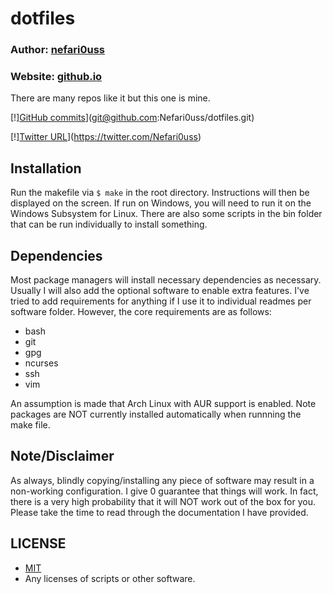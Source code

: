 # dotfiles

### Author: [nefari0uss](https://www.github.com/nefari0uss)

### Website: [github.io](https://nefari0uss.github.io/dotfiles)

There are many repos like it but this one is mine. 

[!][GitHub commits](https://img.shields.io/github/commits-since/SubtitleEdit/subtitleedit/3.4.7.svg)](git@github.com:Nefari0uss/dotfiles.git)

[!][Twitter URL](https://img.shields.io/twitter/url/http/shields.io.svg?style=social&style=flat-square)](https://twitter.com/Nefari0uss)

## Installation
Run the makefile via `$ make` in the root directory. Instructions will then be displayed on the screen. If run on Windows, you will need to run it on the Windows Subsystem for Linux. There are also some scripts in the bin folder that can be run individually to install something. 

## Dependencies
Most package managers will install necessary dependencies as necessary. Usually I will also add the optional software to enable extra features. I've tried to add requirements for anything if I use it to individual readmes per software folder. However, the core requirements are as follows:

- bash
- git 
- gpg
- ncurses 
- ssh
- vim

An assumption is made that Arch Linux with AUR support is enabled. Note packages are NOT currently installed automatically when runnning the make file.

## Note/Disclaimer
As always, blindly copying/installing any piece of software may result in a non-working configuration. I give 0 guarantee that things will work. In fact, there is a very high probability that it will NOT work out of the box for you. Please take the time to read through the documentation I have provided. 

## LICENSE
* [MIT](https://raw.githubusercontent.com/Nefari0uss/dotfiles/master/LICENSE)
* Any licenses of scripts or other software. 

